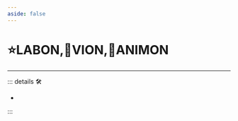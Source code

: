 ```yaml
---
aside: false
---
```

# ⭐<labor>LABON</labor>,🔻<via>VION</via>,💜<anima>ANIMON</anima>

---

<!-- =================================================== -->
<!-- =================================================== -->
<!-- =================================================== -->
<!-- =================================================== -->
<!-- =================================================== -->
::: details 🛠

-

:::